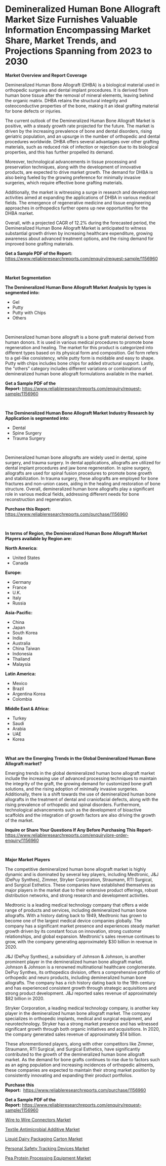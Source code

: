 <p><h1>Demineralized Human Bone Allograft Market Size Furnishes Valuable Information Encompassing Market Share, Market Trends, and Projections Spanning from 2023 to 2030</h1></p><p><strong>Market Overview and Report Coverage</strong></p>
<p><p>Demineralized Human Bone Allograft (DHBA) is a biological material used in orthopedic surgeries and dental implant procedures. It is derived from human bone tissue after the removal of mineral elements, leaving behind the organic matrix. DHBA retains the structural integrity and osteoconductive properties of the bone, making it an ideal grafting material for bone defects or injuries.</p><p>The current outlook of the Demineralized Human Bone Allograft Market is positive, with a steady growth rate projected for the future. The market is driven by the increasing prevalence of bone and dental disorders, rising geriatric population, and an upsurge in the number of orthopedic and dental procedures worldwide. DHBA offers several advantages over other grafting materials, such as reduced risk of infection or rejection due to its biological properties, and this has further propelled its demand.</p><p>Moreover, technological advancements in tissue processing and preservation techniques, along with the development of innovative products, are expected to drive market growth. The demand for DHBA is also being fueled by the growing preference for minimally invasive surgeries, which require effective bone grafting materials.</p><p>Additionally, the market is witnessing a surge in research and development activities aimed at expanding the applications of DHBA in various medical fields. The emergence of regenerative medicine and tissue engineering approaches in orthopedics further opens up new opportunities for the DHBA market.</p><p>Overall, with a projected CAGR of 12.2% during the forecasted period, the Demineralized Human Bone Allograft Market is anticipated to witness substantial growth driven by increasing healthcare expenditure, growing awareness about advanced treatment options, and the rising demand for improved bone grafting materials.</p></p>
<p><strong>Get a Sample PDF of the Report:</strong> <a href="https://www.reliableresearchreports.com/enquiry/request-sample/1156960">https://www.reliableresearchreports.com/enquiry/request-sample/1156960</a></p>
<p>&nbsp;</p>
<p><strong>Market Segmentation</strong></p>
<p><strong>The Demineralized Human Bone Allograft Market Analysis by types is segmented into:</strong></p>
<p><ul><li>Gel</li><li>Putty</li><li>Putty with Chips</li><li>Others</li></ul></p>
<p>&nbsp;</p>
<p><p>Demineralized human bone allograft is a bone graft material derived from human donors. It is used in various medical procedures to promote bone regeneration and healing. The market for this product is categorized into different types based on its physical form and composition. Gel form refers to a gel-like consistency, while putty form is moldable and easy to shape. Putty with chips includes bone chips for added structural support. Lastly, the "others" category includes different variations or combinations of demineralized human bone allograft formulations available in the market.</p></p>
<p><strong>Get a Sample PDF of the Report:</strong>&nbsp;<a href="https://www.reliableresearchreports.com/enquiry/request-sample/1156960">https://www.reliableresearchreports.com/enquiry/request-sample/1156960</a></p>
<p>&nbsp;</p>
<p><strong>The Demineralized Human Bone Allograft Market Industry Research by Application is segmented into:</strong></p>
<p><ul><li>Dental</li><li>Spine Surgery</li><li>Trauma Surgery</li></ul></p>
<p>&nbsp;</p>
<p><p>Demineralized human bone allografts are widely used in dental, spine surgery, and trauma surgery. In dental applications, allografts are utilized for dental implant procedures and jaw bone regeneration. In spine surgery, allografts are used for spinal fusion procedures to promote bone growth and stabilization. In trauma surgery, these allografts are employed for bone fractures and non-union cases, aiding in the healing and restoration of bone structure. Overall, demineralized human bone allografts play a significant role in various medical fields, addressing different needs for bone reconstruction and regeneration.</p></p>
<p><strong>Purchase this Report:</strong>&nbsp; <a href="https://www.reliableresearchreports.com/purchase/1156960">https://www.reliableresearchreports.com/purchase/1156960</a></p>
<p>&nbsp;</p>
<p><strong>In terms of Region, the Demineralized Human Bone Allograft Market Players available by Region are:</strong></p>
<p>
    <p> <strong> North America: </strong>
        <ul>
            <li>United States</li>
            <li>Canada</li>
        </ul>
        </p> 
    <p> <strong> Europe: </strong>
        <ul>
            <li>Germany</li>
            <li>France</li>
            <li>U.K.</li>
            <li>Italy</li>
            <li>Russia</li>
        </ul>
        </p> 
    <p> <strong> Asia-Pacific: </strong>
        <ul>
            <li>China</li>
            <li>Japan</li>
            <li>South Korea</li>
            <li>India</li>
            <li>Australia</li>
            <li>China Taiwan</li>
            <li>Indonesia</li>
            <li>Thailand</li>
            <li>Malaysia</li>
        </ul>
        </p> 
    <p> <strong> Latin America: </strong>
        <ul>
            <li>Mexico</li>
            <li>Brazil</li>
            <li>Argentina Korea</li>
            <li>Colombia</li>
        </ul>
        </p> 
    <p> <strong> Middle East & Africa: </strong>
        <ul>
            <li>Turkey</li>
            <li>Saudi</li>
            <li>Arabia</li>
            <li>UAE</li>
            <li>Korea</li>
        </ul>
    </p>
    </p>
<p>&nbsp;</p>
<p><strong>What are the Emerging Trends in the Global Demineralized Human Bone Allograft market?</strong></p>
<p><p>Emerging trends in the global demineralized human bone allograft market include the increasing use of advanced processing techniques to maintain the integrity of the graft, the growing demand for customized bone graft solutions, and the rising adoption of minimally invasive surgeries. Additionally, there is a shift towards the use of demineralized human bone allografts in the treatment of dental and craniofacial defects, along with the rising prevalence of orthopedic and spinal disorders. Furthermore, technological advancements such as the development of bioactive scaffolds and the integration of growth factors are also driving the growth of the market.</p></p>
<p><strong>Inquire or Share Your Questions If Any Before Purchasing This Report</strong>- <a href="https://www.reliableresearchreports.com/enquiry/pre-order-enquiry/1156960">https://www.reliableresearchreports.com/enquiry/pre-order-enquiry/1156960</a></p>
<p>&nbsp;</p>
<p><strong>Major Market Players</strong></p>
<p><p>The competitive demineralized human bone allograft market is highly dynamic and is dominated by several key players, including Medtronic, J&J (DePuy Synthes), Zimmer, Stryker Corporation, Straumann, RTI Surgical, and Surgical Esthetics. These companies have established themselves as major players in the market due to their extensive product offerings, robust distribution networks, and strong research and development activities.</p><p>Medtronic is a leading medical technology company that offers a wide range of products and services, including demineralized human bone allografts. With a history dating back to 1949, Medtronic has grown to become one of the largest medical device companies globally. The company has a significant market presence and experiences steady market growth driven by its constant focus on innovation, strong customer relationships, and global expansion. Medtronic's sales revenue continues to grow, with the company generating approximately $30 billion in revenue in 2020.</p><p>J&J (DePuy Synthes), a subsidiary of Johnson & Johnson, is another prominent player in the demineralized human bone allograft market. Johnson & Johnson is a renowned multinational healthcare conglomerate. DePuy Synthes, its orthopedics division, offers a comprehensive portfolio of orthopedic and neuro products, including demineralized human bone allografts. The company has a rich history dating back to the 19th century and has experienced consistent growth through strategic acquisitions and strong product development. J&J reported sales revenue of approximately $82 billion in 2020.</p><p>Stryker Corporation, a leading medical technology company, is another key player in the demineralized human bone allograft market. The company specializes in orthopedic implants, medical and surgical equipment, and neurotechnology. Stryker has a strong market presence and has witnessed significant growth through both organic initiatives and acquisitions. In 2020, the company generated sales revenue of approximately $14 billion.</p><p>These aforementioned players, along with other competitors like Zimmer, Straumann, RTI Surgical, and Surgical Esthetics, have significantly contributed to the growth of the demineralized human bone allograft market. As the demand for bone grafts continues to rise due to factors such as an aging population and increasing incidences of orthopedic ailments, these companies are expected to maintain their strong market position by consistently innovating and expanding their product portfolios.</p></p>
<p><strong>Purchase this Report:</strong>&nbsp;&nbsp;<a href="https://www.reliableresearchreports.com/purchase/1156960">https://www.reliableresearchreports.com/purchase/1156960</a></p>
<p></p>
<p><strong>Get a Sample PDF of the Report:</strong>&nbsp;<a href="https://www.reliableresearchreports.com/enquiry/request-sample/1156960">https://www.reliableresearchreports.com/enquiry/request-sample/1156960</a></p>
<p><p><a href="https://www.linkedin.com/pulse/wire-connectors-market-size-share-global-analysis-report-1s70e/">Wire to Wire Connectors Market</a></p><p><a href="https://github.com/RickHolmes3/Market-Research-Report-List-1/blob/main/textile-antimicrobial-additive-market.md">Textile Antimicrobial Additive Market</a></p><p><a href="https://github.com/GroverBarry/Market-Research-Report-List-1/blob/main/liquid-dairy-packaging-carton-market.md">Liquid Dairy Packaging Carton Market</a></p><p><a href="https://medium.com/@marvinwalsh2023/personal-safety-tracking-devices-market-size-growth-forecast-2023-2030-8e2d02ce5ef6">Personal Safety Tracking Devices Market</a></p><p><a href="https://medium.com/@aureliarice2023/pea-protein-processing-equipment-market-size-growth-forecast-2023-2030-af3dc28c4080">Pea Protein Processing Equipment Market</a></p></p>